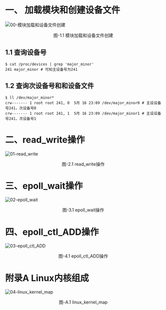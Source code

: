 # 一、 加载模块和创建设备文件
![00-模块加载和设备文件创建](./images/00-模块加载和设备文件创建.png)
<center>图-1.1 模块加载和设备文件创建 </center>

## 1.1 查询设备号
```shell
$ cat /proc/devices | grep 'major_minor'
241 major_minor # 可知主设备号为241

```
## 1.2 查询次设备号和和设备文件
```shell
$ ll /dev/major_minor*
crw------- 1 root root 241, 0  5月 16 23:09 /dev/major_minor0 # 主设设备号241，次设备号0
crw------- 1 root root 241, 1  5月 16 23:09 /dev/major_minor1 # 主设设备号241，次设备号1
```

# 二、read_write操作
![01-read_write](./images/01-read_write.png)
<center>图-2.1 read_write操作 </center>

# 三、epoll_wait操作
![02-epoll_wait](./images/02-epoll_wait.png)
<center>图-3.1 epoll_wait操作 </center>

# 四、epoll_ctl_ADD操作
![03-epoll_ctl_ADD](./images/03-epoll_ctl_ADD.png)
<center>图-4.1 epoll_ctl_ADD操作 </center>

# 附录A Linux内核组成
![04-linux_kernel_map](images/04-linux_kernel_map.png)
<center>图-A.1 linux_kernel_map </center>